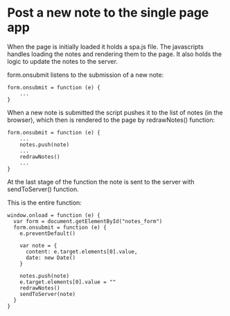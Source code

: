 # Post a new note to the single page app

When the page is initially loaded it holds a spa.js file. The javascripts handles loading the notes and rendering them to the page. It also holds the logic to update the notes to the server.

form.onsubmit listens to the submission of a new note:
```
form.onsubmit = function (e) {
    ...
}
```

When a new note is submitted the script pushes it to the list of notes (in the browser), which then is rendered to the page by redrawNotes() function:
```
form.onsubmit = function (e) {
    ...
    notes.push(note)
    ...
    redrawNotes()
    ...
}
```

At the last stage of the function the note is sent to the server with sendToServer() function.

This is the entire function:

```
window.onload = function (e) {
  var form = document.getElementById("notes_form")
  form.onsubmit = function (e) {
    e.preventDefault()

    var note = {
      content: e.target.elements[0].value,
      date: new Date()
    }

    notes.push(note)
    e.target.elements[0].value = ""
    redrawNotes()
    sendToServer(note)
  }
}
 ```

